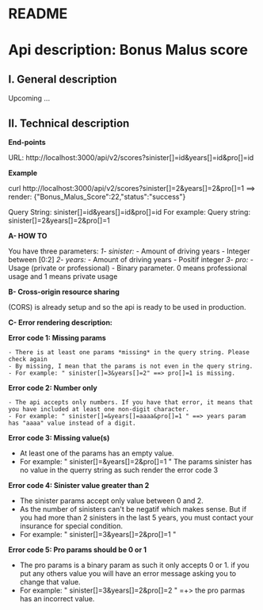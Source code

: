 # README
# Api description: Bonus Malus score

## I. General description

Upcoming ...


## II. Technical description

**End-points**

URL: http://localhost:3000/api/v2/scores?sinister[]=id&years[]=id&pro[]=id

**Example**

curl http://localhost:3000/api/v2/scores\?sinister\[\]\=2\&years\[\]\=2\&pro\[\]\=1
==> render: {"Bonus_Malus_Score":22,"status":"success"}

Query String: sinister[]=id&years[]=id&pro[]=id
For example: Query string: sinister[]=2&years[]=2&pro[]=1

**A- HOW TO**

You have three parameters:
  *1- sinister:* 
    - Amount of driving years
    - Integer between [0:2]
  *2- years:* 
    - Amount of driving years
    - Positif integer
  *3- pro:* 
    - Usage (private or professional)
    - Binary parameter. 0 means professional usage and 1 means private usage
    
  
 **B- Cross-origin resource sharing** 
 
 (CORS) is already setup and so the api is ready to be used in production.


**C- Error rendering description:** 

  **Error code 1: Missing params**
  
    - There is at least one params *missing* in the query string. Please check again
    - By missing, I mean that the params is not even in the query string.
    - For example: " sinister[]=3&years[]=2" ==> pro[]=1 is missing.
     
  **Error code 2: Number only**
  
    - The api accepts only numbers. If you have that error, it means that you have included at least one non-digit character.  
    - For example: " sinister[]=&years[]=aaaa&pro[]=1 " ==> years param has "aaaa" value instead of a digit.
     
  **Error code 3: Missing value(s)**
  
   - At least one of the params has an empty value.
   - For example: " sinister[]=&years[]=2&pro[]=1 " The params sinister has no value in the querry string as such render the error code 3
     
  **Error code 4: Sinister value greater than 2**
  
   - The sinister params accept only value between 0 and 2. 
  -  As the number of sinisters can't be negatif which makes sense. But if you had more than 2 sinisters in the last 5 years, you must contact your insurance for        special condition.
   - For example: " sinister[]=3&years[]=2&pro[]=1 "
   
  **Error code 5: Pro params should be 0 or 1**
  
   - The pro params is a binary param as such it only accepts 0 or 1. if you put any others value you will have an error message asking you to change that value.
   - For example: " sinister[]=3&years[]=2&pro[]=2 " =+> the pro parmas has an incorrect value.
